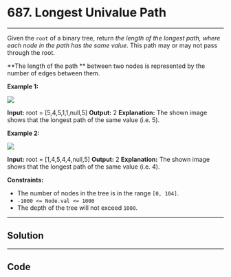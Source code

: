# 687. Longest Univalue Path

---

Given the `root` of a binary tree, return _the length of the longest path, where each node in the path has the same value_. This path may or may not pass through the root.

**The length of the path ** between two nodes is represented by the number of edges between them.

 

**Example 1:**

![](https://assets.leetcode.com/uploads/2020/10/13/ex1.jpg)


**Input:** root = [5,4,5,1,1,null,5]
**Output:** 2
**Explanation:** The shown image shows that the longest path of the same value (i.e. 5).


**Example 2:**

![](https://assets.leetcode.com/uploads/2020/10/13/ex2.jpg)


**Input:** root = [1,4,5,4,4,null,5]
**Output:** 2
**Explanation:** The shown image shows that the longest path of the same value (i.e. 4).


 

**Constraints:**

  * The number of nodes in the tree is in the range `[0, 104]`.
  * `-1000 <= Node.val <= 1000`
  * The depth of the tree will not exceed `1000`.

---

## Solution



---

## Code
```python


```